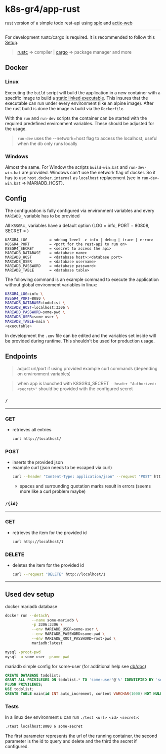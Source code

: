 # k8s-gr4/app-rust

rust version of a simple todo rest-api using [splx](https://github.com/launchbadge/sqlx) and [actix-web](https://github.com/actix/actix-web)

---
For development rustc/cargo is required. It is recommended to follow this [Setup](https://www.rust-lang.org/tools/install).
> [rustc](https://www.rust-lang.org/) => compiler | [cargo](https://doc.rust-lang.org/cargo/guide/why-cargo-exists.html) => package manager and more

## Docker
### Linux
Executing the `build` script will build the application in a new container with a specific image to build a [static linked executable](https://stackoverflow.com/questions/49098753/unable-to-run-a-docker-image-with-a-rust-executable). This insures that the executable can run under every environment (like an alpine image).
After the rust build is done the image is build via the `Dockerfile`.

With the `run` and `run-dev` scripts the container can be started with the required predefined environment variables. These should be adjusted for the usage.
> `run-dev` uses the --network=host flag to access the localhost, useful when the db only runs locally

### Windows
Almost the same. For Window the scripts `build-win.bat` and `run-dev-win.bat` are provided.
Windows can't use the network flag of docker. So it has to use `host.docker.internal` as `localhost` replacement (see in `run-dev-win.bat` => MARIADB_HOST).

## Config
The configuration is fully configured via environment variables and every `MARIADB_` variable has to be provided

All `K8SGR4_` variables have a default option (LOG = info, PORT = 80808, SECRET = )
```
K8SGR4_LOG          = <debug level -> info | debug | trace | error>
K8SGR4_PORT         = <port for the rest-api to run on>
K8SGR4_SECRET       = <secret to access the api>
MARIADB_DATABASE    = <database name>
MARIADB_HOST        = <database host>:<database port>
MARIADB_USER        = <database username>
MARIADB_PASSWORD    = <database password>
MARIADB_TABLE       = <database table>
```
The following command is an example command to execute the application without global environment variables in linux:
```sh
K8SGR4_LOG=info \
K8SGR4_PORT=8080 \
MARIADB_DATABASE=todolist \
MARIADB_HOST=localhost:3306 \
MARIADB_PASSWORD=some-pwd \
MARIADB_USER=some-user \
MARIADB_TABLE=main \
<executable>
```
In development the `.env` file can be edited and the variables set inside will be provided during runtime. This shouldn't be used for production usage.

## Endpoints
> adjust url/port if using provided example curl commands (depending on environment variables)

> when app is launched with K8SGR4_SECRET `--header "Authorized: <secret>"` should be provided with the configured secret
### `/`
----
### GET
- retrieves all entries
    ```sh
    curl http://localhost/
    ```
### POST
- inserts the provided json
- example curl (json needs to be escaped via curl)
    ```sh
    curl --header "Content-Type: application/json" --request "POST" http://localhost:8080/ --data {\"content\":\"test-todo\"}
    ```
    - spaces and surrounding quotation marks result in errors (seems more like a curl problem maybe)

### `/{id}`
----
### GET
- retrieves the item for the provided id
    ```sh
    curl http://localhost/1
    ```
### DELETE
- deletes the item for the provided id
    ```sh
    curl --request "DELETE" http://localhost/1
    ```

---
## Used dev setup
docker mariadb database
```sh
docker run --detach\
            --name some-mariadb \
            -p 3306:3306 \
            --env MARIADB_USER=some-user \
            --env MARIADB_PASSWORD=some-pwd \
            --env MARIADB_ROOT_PASSWORD=root-pwd \
            mariadb:latest
```
```sh
mysql -proot-pwd
mysql -u some-user -psome-pwd
```
mariadb simple config for some-user (for additional help see [db/doc](https://github.com/importPI19fromDHGE/k8s-gr4/tree/main/db/doku))
```sql
CREATE DATABASE todolist;
GRANT ALL PRIVILEGES ON todolist.* TO 'some-user'@'%' IDENTIFIED BY 'some-pwd';
FLUSH PRIVILEGES;
USE todolist;
CREATE TABLE main(id INT auto_increment, content VARCHAR(1000) NOT NULL, PRIMARY KEY(id));
```
### Tests
In a linux dev environment u can run `./test <url> <id> <secret>`:
```sh
./test localhost:8080 6 some-secret
```
The first parameter represents the url of the running container, the second parameter is the id to query and delete and the third the secret if configured.
